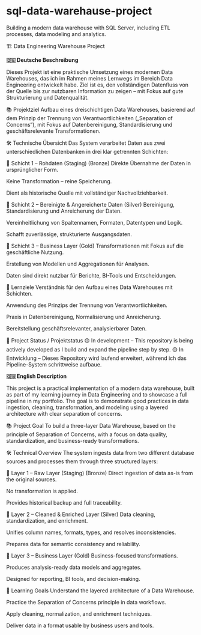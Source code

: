 # sql-data-warehause-project
Building a modern data warehouse with SQL Server, including ETL processes, data modeling and analytics.

🏗️ Data Engineering Warehouse Project

**🇩🇪 Deutsche Beschreibung**

Dieses Projekt ist eine praktische Umsetzung eines modernen Data Warehouses, das ich im Rahmen meines Lernwegs im Bereich Data Engineering entwickelt habe. Ziel ist es, den vollständigen Datenfluss von der Quelle bis zur nutzbaren Information zu zeigen – mit Fokus auf gute Strukturierung und Datenqualität.

📚 Projektziel
Aufbau eines dreischichtigen Data Warehouses, basierend auf dem Prinzip der Trennung von Verantwortlichkeiten („Separation of Concerns“), mit Fokus auf Datenbereinigung, Standardisierung und geschäftsrelevante Transformationen.

🛠️ Technische Übersicht
Das System verarbeitet Daten aus zwei unterschiedlichen Datenbanken in drei klar getrennten Schichten:

🔹 Schicht 1 – Rohdaten (Staging) (Bronze)
Direkte Übernahme der Daten in ursprünglicher Form.

Keine Transformation – reine Speicherung.

Dient als historische Quelle mit vollständiger Nachvollziehbarkeit.

🔹 Schicht 2 – Bereinigte & Angereicherte Daten (Silver)
Bereinigung, Standardisierung und Anreicherung der Daten.

Vereinheitlichung von Spaltennamen, Formaten, Datentypen und Logik.

Schafft zuverlässige, strukturierte Ausgangsdaten.

🔹 Schicht 3 – Business Layer (Gold)
Transformationen mit Fokus auf die geschäftliche Nutzung.

Erstellung von Modellen und Aggregationen für Analysen.

Daten sind direkt nutzbar für Berichte, BI-Tools und Entscheidungen.

🎯 Lernziele
Verständnis für den Aufbau eines Data Warehouses mit Schichten.

Anwendung des Prinzips der Trennung von Verantwortlichkeiten.

Praxis in Datenbereinigung, Normalisierung und Anreicherung.

Bereitstellung geschäftsrelevanter, analysierbarer Daten.

🚧 Project Status / Projektstatus
🟡 In development – This repository is being actively developed as I build and expand the pipeline step by step.
🟡 In Entwicklung – Dieses Repository wird laufend erweitert, während ich das Pipeline-System schrittweise aufbaue.





**🇬🇧 English Description**

This project is a practical implementation of a modern data warehouse, built as part of my learning journey in Data Engineering and to showcase a full pipeline in my portfolio. The goal is to demonstrate good practices in data ingestion, cleaning, transformation, and modeling using a layered architecture with clear separation of concerns.

📚 Project Goal
To build a three-layer Data Warehouse, based on the principle of Separation of Concerns, with a focus on data quality, standardization, and business-ready transformations.

🛠️ Technical Overview
The system ingests data from two different database sources and processes them through three structured layers:

🔹 Layer 1 – Raw Layer (Staging) (Bronze)
Direct ingestion of data as-is from the original sources.

No transformation is applied.

Provides historical backup and full traceability.

🔹 Layer 2 – Cleaned & Enriched Layer (Silver)
Data cleaning, standardization, and enrichment.

Unifies column names, formats, types, and resolves inconsistencies.

Prepares data for semantic consistency and reliability.

🔹 Layer 3 – Business Layer (Gold)
Business-focused transformations.

Produces analysis-ready data models and aggregates.

Designed for reporting, BI tools, and decision-making.

🎯 Learning Goals
Understand the layered architecture of a Data Warehouse.

Practice the Separation of Concerns principle in data workflows.

Apply cleaning, normalization, and enrichment techniques.

Deliver data in a format usable by business users and tools.
